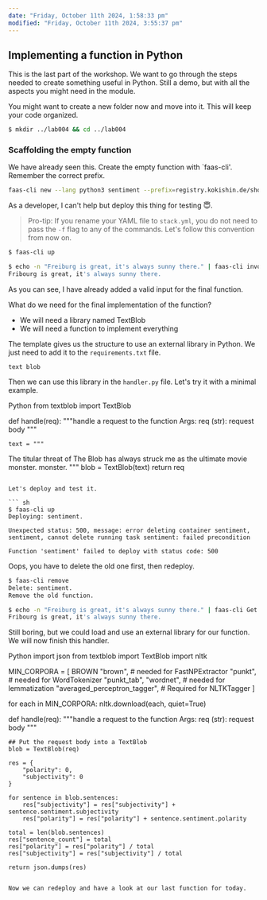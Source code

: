 ```yaml
---
date: "Friday, October 11th 2024, 1:58:33 pm"
modified: "Friday, October 11th 2024, 3:55:37 pm"
---
```



## Implementing a function in Python

This is the last part of the workshop. We want to go through the steps needed to create something useful in Python. Still a demo, but with all the aspects you might need in the module.

You might want to create a new folder now and move into it. This will keep your code organized.

``` sh
$ mkdir ../lab004 && cd ../lab004
```

### Scaffolding the empty function

We have already seen this. Create the empty function with `faas-cli'. Remember the correct prefix.

``` sh 
faas-cli new --lang python3 sentiment --prefix=registry.kokishin.de/shoehn
```

As a developer, I can't help but deploy this thing for testing 😇.

> Pro-tip: If you rename your YAML file to `stack.yml`, you do not need to pass the `-f` flag to any of the commands.
> Let's follow this convention from now on.

``` sh 
$ faas-cli up 

$ echo -n "Freiburg is great, it's always sunny there." | faas-cli invoke sentiment
Fribourg is great, it's always sunny there.
```

As you can see, I have already added a valid input for the final function.

What do we need for the final implementation of the function?

- We will need a library named TextBlob
- We will need a function to implement everything

The template gives us the structure to use an external library in Python. We just need to add it to the `requirements.txt` file.

```
text blob
```

Then we can use this library in the `handler.py` file. Let's try it with a minimal example.

Python 
from textblob import TextBlob

def handle(req):
    """handle a request to the function
    Args:
        req (str): request body
    """

	text = """
The titular threat of The Blob has always struck me as the ultimate movie monster.
monster.
"""
	blob = TextBlob(text)
    return req
```

Let's deploy and test it.

``` sh
$ faas-cli up 
Deploying: sentiment.

Unexpected status: 500, message: error deleting container sentiment, sentiment, cannot delete running task sentiment: failed precondition

Function 'sentiment' failed to deploy with status code: 500
```

Oops, you have to delete the old one first, then redeploy.

``` sh
$ faas-cli remove 
Delete: sentiment.
Remove the old function.
```

``` sh
$ echo -n "Freiburg is great, it's always sunny there." | faas-cli Get sentiment
Fribourg is great, it's always sunny there.
```

Still boring, but we could load and use an external library for our function. We will now finish this handler.

Python
import json
from textblob import TextBlob
import nltk

MIN_CORPORA = [ BROWN
    "brown", # needed for FastNPExtractor
    "punkt", # needed for WordTokenizer
    "punkt_tab",
    "wordnet", # needed for lemmatization
    "averaged_perceptron_tagger", # Required for NLTKTagger
]

for each in MIN_CORPORA:
    nltk.download(each, quiet=True)
        
def handle(req):
    """handle a request to the function
    Args:
        req (str): request body
    """

    ## Put the request body into a TextBlob
    blob = TextBlob(req)

    res = {
        "polarity": 0,
        "subjectivity": 0
    }

    for sentence in blob.sentences:
        res["subjectivity"] = res["subjectivity"] + sentence.sentiment.subjectivity
        res["polarity"] = res["polarity"] + sentence.sentiment.polarity

    total = len(blob.sentences)
    res["sentence_count"] = total
    res["polarity"] = res["polarity"] / total
    res["subjectivity"] = res["subjectivity"] / total

    return json.dumps(res)
```

Now we can redeploy and have a look at our last function for today.
